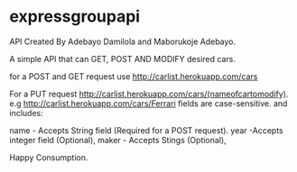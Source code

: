 # expressgroupapi
API Created By Adebayo Damilola and Maborukoje Adebayo.

A simple API that can GET, POST AND MODIFY desired cars.

for a POST and GET request use
http://carlist.herokuapp.com/cars

For a PUT request http://carlist.herokuapp.com/cars/(nameofcartomodify).
e.g http://carlist.herokuapp.com/cars/Ferrari 
fields are case-sensitive.
and includes:

name - Accepts  String field  (Required for a POST request).
year -Accepts integer field (Optional),
maker - Accepts Stings (Optional),


Happy Consumption.
